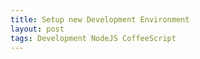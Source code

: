 ```yaml
---
title: Setup new Development Environment
layout: post
tags: Development NodeJS CoffeeScript
---
```

